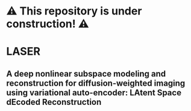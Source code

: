 # **⚠️ This repository is under construction! ⚠️**
# LASER
## A deep nonlinear subspace modeling and reconstruction for diffusion-weighted imaging using variational auto-encoder: LAtent Space dEcoded Reconstruction

